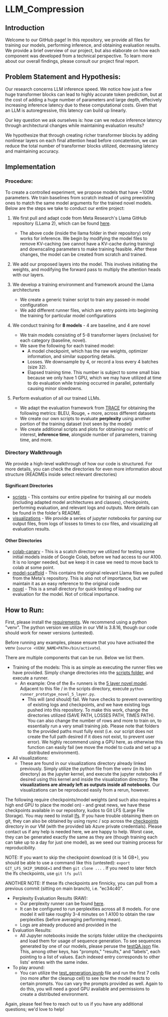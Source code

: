 # LLM_Compression

## Introduction

Welcome to our GitHub page! In this repository, we provide all files for training our models, performing inference, and obtaining evaluation results. We provide a brief overview of our project, but also elaborate on how each component was developed from a technical perspective. To learn more about our overall findings, please consult our project final report.

## Problem Statement and Hypothesis:

Our research concerns LLM inference speed. We notice how just a few huge transformer blocks can lead to highly accurate token prediction, but at the cost of adding a huge number of parameters and large depth, effecively increasing inference latency due to these computational costs. Given that an LLM is autoregressive, this latency can build up linearly.

Our key question we ask ourselves is: how can we reduce inference latency through architectural changes while maintaining evaluation results?

We hypothesize that through creating richer transformer blocks by adding nonlinear layers on each final attention head before concatention, we can reduce the total number of transformer blocks utilized, decreasing latency and maintaining accuracy.

## Implementation

### Procedure:
To create a controlled experiment, we propose models that have ~100M parameters. We train baselines from scratch instead of using preexisting ones to match the same model arguments for the trained novel models. Below are the steps we take to conduct our entire project:

1. We first pull and adapt code from Meta Research's Llama GitHub repository (LLama 2), which can be found [here](https://github.com/facebookresearch/llama).
   * The above code (inside the llama folder in their repository) only works for inference. We begin by modifying the model files to remove KV-caching (we cannot have a KV-cache during training) and downscaling parameters to make training feasible. After these changes, the model can be created from scratch and trained.
1. We add our proposed layers into the model. This involves initiating the weights, and modifying the forward pass to multiply the attention heads with our layers.

1. We develop a training environment and framework around the Llama architectures
   * We create a generic trainer script to train any passed-in model configuration
   * We add different runner files, which are entry points into beginning the training for particular model configurations
1. We conduct training for **8 models** - 4 are baseline, and 4 are novel
   * We train models consisting of 5-8 transformer layers (inclusive) for each category (baseline, novel).
   * We save the following for each trained model:
        * A model checkpoint, which has the raw weights, optimizer information, and similar supporting details.
        * Losses. We downsample by 4, or record a loss every 4 batches (size 32).
        * Elapsed training time. This number is subject to some small bias because we only have 1 GPU, which we may have utilized at time to do evaluation while training occurred in parallel, potentially causing minor slowdowns.
1. Perform evaluation of all our trained LLMs.
   * We adapt the evaluation framework from [TRACE](https://github.com/BeyonderXX/TRACE) for obtaining the following metrics: BLEU, Rouge, + more, across different datasets
   * We create our own scripts to evaluate **perplexity** using another portion of the training dataset (not seen by the model)
   * We create additional scripts and plots for obtaining our metric of interest, **inference time**, alongside number of parameters, training time, and more.

### Directory Walkthrough
We provide a high-level walkthrough of how our code is structured. For more details, you can check the directories for even more information about structure (READMEs inside select relevant directories)

#### Significant Directories

* [scripts](./draft-files-v1/remote-assets/scripts/) - This contains our entire pipeline for training all our models (including adapted model architectures and classes), checkpoints, performing evaluation, and relevant logs and outputs. More details can be found in the folder's README.
* [visualizations](./draft-files-v1/visualizations/) - We provide a series of jupyter notebooks for parsing our output files, from logs of losses to times to csv files, and visualizing all evaluation results.


#### Other Directories
* [colab-canary](./draft-files-v1/colab-canary/) - This is a scatch directory we utilized for testing some initial models inside of Google Colab, before we had access to our A100. It is no longer needed, but we keep it in case we need to move back to colab at some point.
* [model-scaffold](./draft-files-v1/model-scaffold/) - This contains the original relevant Llama files we pulled from the Meta's repository. This is also not of importance, but we maintain it as an easy reference to the original code
* [novel](./draft-files-v1/novel/) - This is a small directory for quick testing of loading our evaluation for the model. Not of critical importance.

## How to Run:
First, please install the [requirements](./draft-files-v1/remote-assets/requirements.txt). We recommend using a python "venv". The python version we utilize in our VM is 3.8.16, though our code should work for newer versions (untested).

Before running any examples, please ensure that you have activated the venv (```source <VENV_NAME+PATH>/bin/activate```).

There are multiple components that can be run. Below we list them.
* Training of the models: This is as simple as executing the runner files we have provided. Simply change directories into the [scripts folder](./draft-files-v1/remote-assets/scripts/), and execute a runner.
   * An example: One of the 8+ runners is the [5 layer novel model](./draft-files-v1/remote-assets/scripts/runner_prototype_novel_5_layer.py). Adjacent to this file / in the scripts directory, execute ```python runner_prototype_novel_5_layer.py```.
      * This will (and should) fail. We have checks to prevent overwriting of existing logs and checkpoints, and we have existing logs pushed into this repository. To make this work, change the directories utilized (SAVE PATH, LOSSES PATH, TIMES PATH). You can also change the number of rows and more to train on, to essentially run a very small training job. Please note that folders to the provided paths must fully exist (i.e. our script does not create the full path desired if it does not exist, to prevent user error). We highly recommend using a GPU here, as otherwise this function can easily fail (we move the model to cuda and set up a distributed environment).
* All visualizations:
   * These are found in our visualizations directory already linked previously. Simply utilize the python file from the venv (in its bin directory) as the jupyter kernel, and execute the jupyter notebooks if desired using this kernel and inside the visualization directory. **The visualizations are already left as outputs inside all notebooks**. Our visualizations can be reproduced easily from a rerun, however.



The following require checkpoints/model weights (and such also requires a high end GPU to place the model on) - and great news, we have these checkpoints available in our repository, kudos to Git LFS (Large File Storage). You may need to install [lfs](https://git-lfs.com/). If you have trouble obtaining them on git, they can also be obtained by using rsync / scp across the [checkpoints](./draft-files-v1/remote-assets/scripts/checkpoints/) directory in our VM (with the provided lab Azure private credentials). Please contact us if any help is needed here, we are happy to help. Worst case, they can be generated exactly the same as they are (though training each can take up to a day for just one model), as we seed our training process for reproducibility.

NOTE: If you want to skip the checkpoint download (it is 14 GB+), you should be able to use a command like this (untested):
```export GIT_LFS_SKIP_SMUDGE=1``` and then
```git clone ...```
. If you need to later fetch the lfs checkpoints, use ```git lfs pull```

ANOTHER NOTE: If these lfs checkpoints are finnicky, you can pull from a previous commit (sitting on main branch), i.e. "ec34c40".

* Perplexity Evaluation Results (RAW):
   * Our perplexity runner can be found [here](./draft-files-v1/remote-assets/scripts/perplexity-runners/slimpj_ppx_runner.py).
   * It can be configured to run perplexities across all 8 models. For one model it will take roughly 3-4 minutes on 1 A100 to obtain the raw perplexities (before averaging performing mean).
   * Logs are already produced and provided in the 
* Evaluation Results:
   * All Jupyter notebooks inside the scripts folder utilize the checkpoints and load them for usage of sequence generation. To see sequences generated by one of our models, please peruse the [testQA.json](./draft-files-v1/remote-assets/scripts/testQA.json) file. This, among other keys, has "prompts," "results," and "labels", each pointing to a list of values. Each indexed entry corresponds to other lists' entries with the same index.
* To play around:
   * You can utilize the [test_generation.ipynb](./draft-files-v1/remote-assets/scripts/test_generation.ipynb) file and run the first 7 cells (no more after the cleanup cell) to see how the model reacts to certain prompts. You can vary the prompts provided as well. Again to do this, you will need a good GPU available and permissions to create a distributed environment.

Again, please feel free to reach out to us if you have any additional questions; we'd love to help!
